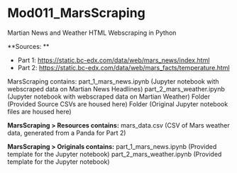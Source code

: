 # Mod011_MarsScraping
 
Martian News and Weather HTML Webscraping in Python

**Sources: **
- Part 1: https://static.bc-edx.com/data/web/mars_news/index.html
- Part 2: https://static.bc-edx.com/data/web/mars_facts/temperature.html

MarsScraping contains:
part_1_mars_news.ipynb (Jupyter notebook with webscraped data on Martian News Headlines)
part_2_mars_weather.ipynb (Jupyter notebook with webscraped data on Martian Weather)
<Resources> Folder (Provided Source CSVs are housed here)
<Originals> Folder (Original Jupyter notebook files are housed here)

**MarsScraping > Resources contains:**
mars_data.csv (CSV of Mars weather data, generated from a Panda for Part 2)

**MarsScraping > Originals contains:**
part_1_mars_news.ipynb (Provided template for the Jupyter notebook)
part_2_mars_weather.ipynb (Provided template for the Jupyter notebook)
